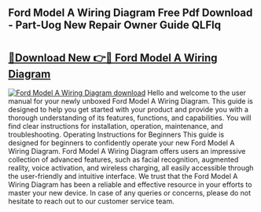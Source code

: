 ## Ford Model A Wiring Diagram Free Pdf Download - Part-Uog New Repair Owner Guide QLFlq

# <h2><a href="http://dfuqpq8.blite.top/?on=Ford+Model+A+Wiring+Diagram">🔗Download New 👉🔴 Ford Model A Wiring Diagram</a></h2>

[![Ford Model A Wiring Diagram download](https://i.imgur.com/lujVjoI.png)](http://dfuqpq8.blite.top/?on=Ford+Model+A+Wiring+Diagram)
Hello and welcome to the user manual for your newly unboxed Ford Model A Wiring Diagram. This guide is designed to help you get started with your product and provide you with a thorough understanding of its features, functions, and capabilities. You will find clear instructions for installation, operation, maintenance, and troubleshooting. Operating Instructions for Beginners This guide is designed for beginners to confidently operate your new Ford Model A Wiring Diagram. Ford Model A Wiring Diagram offers users an impressive collection of advanced features, such as facial recognition, augmented reality, voice activation, and wireless charging, all easily accessible through the user-friendly and intuitive interface. We trust that the Ford Model A Wiring Diagram has been a reliable and effective resource in your efforts to master your new device. In case of any queries or concerns, please do not hesitate to reach out to our customer service team.
